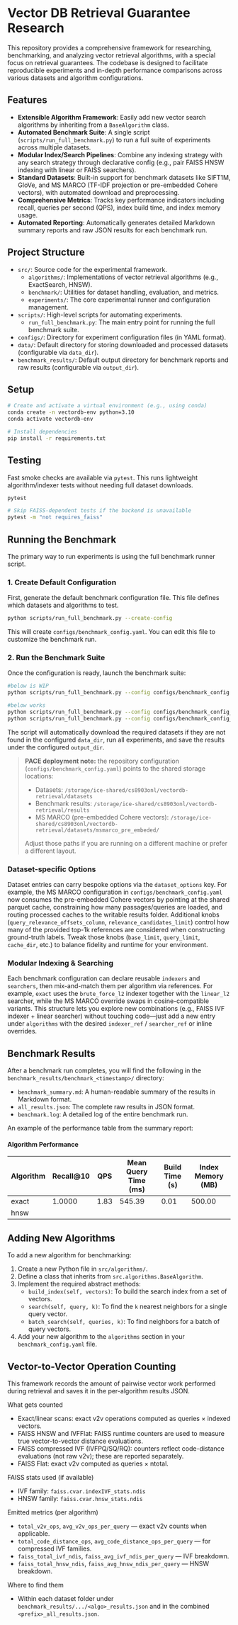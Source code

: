# Vector DB Retrieval Guarantee Research

This repository provides a comprehensive framework for researching, benchmarking, and analyzing vector retrieval algorithms, with a special focus on retrieval guarantees. The codebase is designed to facilitate reproducible experiments and in-depth performance comparisons across various datasets and algorithm configurations.

## Features

- **Extensible Algorithm Framework**: Easily add new vector search algorithms by inheriting from a `BaseAlgorithm` class.
- **Automated Benchmark Suite**: A single script (`scripts/run_full_benchmark.py`) to run a full suite of experiments across multiple datasets.
- **Modular Index/Search Pipelines**: Combine any indexing strategy with any search strategy through declarative config (e.g., pair FAISS HNSW indexing with linear or FAISS searchers).
- **Standard Datasets**: Built-in support for benchmark datasets like SIFT1M, GloVe, and MS MARCO (TF-IDF projection or pre-embedded Cohere vectors), with automated download and preprocessing.
- **Comprehensive Metrics**: Tracks key performance indicators including recall, queries per second (QPS), index build time, and index memory usage.
- **Automated Reporting**: Automatically generates detailed Markdown summary reports and raw JSON results for each benchmark run.

## Project Structure

- `src/`: Source code for the experimental framework.
  - `algorithms/`: Implementations of vector retrieval algorithms (e.g., ExactSearch, HNSW).
  - `benchmark/`: Utilities for dataset handling, evaluation, and metrics.
  - `experiments/`: The core experimental runner and configuration management.
- `scripts/`: High-level scripts for automating experiments.
  - `run_full_benchmark.py`: The main entry point for running the full benchmark suite.
- `configs/`: Directory for experiment configuration files (in YAML format).
- `data/`: Default directory for storing downloaded and processed datasets (configurable via `data_dir`).
- `benchmark_results/`: Default output directory for benchmark reports and raw results (configurable via `output_dir`).

## Setup

```bash
# Create and activate a virtual environment (e.g., using conda)
conda create -n vectordb-env python=3.10
conda activate vectordb-env

# Install dependencies
pip install -r requirements.txt
```

## Testing

Fast smoke checks are available via `pytest`. This runs lightweight algorithm/indexer tests without needing full dataset downloads.

```bash
pytest

# Skip FAISS-dependent tests if the backend is unavailable
pytest -m "not requires_faiss"
```

## Running the Benchmark

The primary way to run experiments is using the full benchmark runner script.

### 1. Create Default Configuration

First, generate the default benchmark configuration file. This file defines which datasets and algorithms to test.

```bash
python scripts/run_full_benchmark.py --create-config
```
This will create `configs/benchmark_config.yaml`. You can edit this file to customize the benchmark run.

### 2. Run the Benchmark Suite

Once the configuration is ready, launch the benchmark suite:

```bash
#below is WIP
python scripts/run_full_benchmark.py --config configs/benchmark_config.yaml   

#below works
python scripts/run_full_benchmark.py --config configs/benchmark_config_test1.yaml 
python scripts/run_full_benchmark.py --config configs/benchmark_config_ms.yaml 
```

The script will automatically download the required datasets if they are not found in the configured `data_dir`, run all experiments, and save the results under the configured `output_dir`.

> **PACE deployment note:** the repository configuration (`configs/benchmark_config.yaml`) points to the shared storage locations:
> - Datasets: `/storage/ice-shared/cs8903onl/vectordb-retrieval/datasets`
> - Benchmark results: `/storage/ice-shared/cs8903onl/vectordb-retrieval/results`
> - MS MARCO (pre-embedded Cohere vectors): `/storage/ice-shared/cs8903onl/vectordb-retrieval/datasets/msmarco_pre_embeded/`
>
> Adjust those paths if you are running on a different machine or prefer a different layout.

### Dataset-specific Options

Dataset entries can carry bespoke options via the `dataset_options` key. For example, the MS MARCO configuration in `configs/benchmark_config.yaml` now consumes the pre-embedded Cohere vectors by pointing at the shared parquet cache, constraining how many passages/queries are loaded, and routing processed caches to the writable results folder. Additional knobs (`query_relevance_offsets_column`, `relevance_candidates_limit`) control how many of the provided top-1k references are considered when constructing ground-truth labels. Tweak those knobs (`base_limit`, `query_limit`, `cache_dir`, etc.) to balance fidelity and runtime for your environment.

### Modular Indexing & Searching

Each benchmark configuration can declare reusable `indexers` and `searchers`, then mix-and-match them per algorithm via references. For example, `exact` uses the `brute_force_l2` indexer together with the `linear_l2` searcher, while the MS MARCO override swaps in cosine-compatible variants. This structure lets you explore new combinations (e.g., FAISS IVF indexer + linear searcher) without touching code—just add a new entry under `algorithms` with the desired `indexer_ref` / `searcher_ref` or inline overrides.

## Benchmark Results

After a benchmark run completes, you will find the following in the `benchmark_results/benchmark_<timestamp>/` directory:

- `benchmark_summary.md`: A human-readable summary of the results in Markdown format.
- `all_results.json`: The complete raw results in JSON format.
- `benchmark.log`: A detailed log of the entire benchmark run.

An example of the performance table from the summary report:

#### Algorithm Performance

| Algorithm | Recall@10 | QPS | Mean Query Time (ms) | Build Time (s) | Index Memory (MB) |
|-----------|-----------|-----|---------------------|----------------|-------------------|
| exact     | 1.0000    | 1.83| 545.39              | 0.01           | 500.00            |
| hnsw      |   | |                 |            |       |


## Adding New Algorithms

To add a new algorithm for benchmarking:

1.  Create a new Python file in `src/algorithms/`.
2.  Define a class that inherits from `src.algorithms.BaseAlgorithm`.
3.  Implement the required abstract methods:
    - `build_index(self, vectors)`: To build the search index from a set of vectors.
    - `search(self, query, k)`: To find the `k` nearest neighbors for a single query vector.
    - `batch_search(self, queries, k)`: To find neighbors for a batch of query vectors.
4.  Add your new algorithm to the `algorithms` section in your `benchmark_config.yaml` file.

## Vector-to-Vector Operation Counting

This framework records the amount of pairwise vector work performed during retrieval and saves it in the per-algorithm results JSON.

What gets counted
- Exact/linear scans: exact v2v operations computed as queries × indexed vectors.
- FAISS HNSW and IVFFlat: FAISS runtime counters are used to measure true vector-to-vector distance evaluations.
- FAISS compressed IVF (IVFPQ/SQ/RQ): counters reflect code-distance evaluations (not raw v2v); these are reported separately.
- FAISS Flat: exact v2v computed as queries × ntotal.

FAISS stats used (if available)
- IVF family: `faiss.cvar.indexIVF_stats.ndis`
- HNSW family: `faiss.cvar.hnsw_stats.ndis`

Emitted metrics (per algorithm)
- `total_v2v_ops`, `avg_v2v_ops_per_query` — exact v2v counts when applicable.
- `total_code_distance_ops`, `avg_code_distance_ops_per_query` — for compressed IVF families.
- `faiss_total_ivf_ndis`, `faiss_avg_ivf_ndis_per_query` — IVF breakdown.
- `faiss_total_hnsw_ndis`, `faiss_avg_hnsw_ndis_per_query` — HNSW breakdown.

Where to find them
- Within each dataset folder under `benchmark_results/.../<algo>_results.json` and in the combined `<prefix>_all_results.json`.
